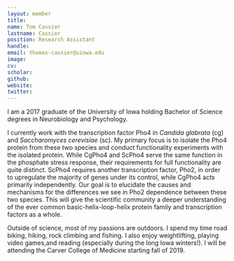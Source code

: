```yaml
---
layout: member
title:
name: Tom Cassier
lastname: Cassier
position: Research Assistant
handle:
email: thomas-cassier@uiowa.edu
image:
cv:
scholar:
github:
website:
twitter:
---
```


I am a 2017 graduate of the University of Iowa holding Bachelor of Science degrees in Neurobiology and Psychology.

I currently work with the transcription factor Pho4 in _Candida glabrata_ (cg) and _Saccharomyces cerevisiae_ (sc). My primary focus is to isolate the Pho4 protein from these two species and conduct functionality experiments with the isolated protein. While CgPho4 and ScPho4 serve the same function in the phosphate stress response, their requirements for full functionality are quite distinct. ScPho4 requires another transcription factor, Pho2, in order to upregulate the majority of genes under its control, while CgPho4 acts primarily independently. Our goal is to elucidate the causes and mechanisms for the differences we see in Pho2 dependence between these two species. This will give the scientific community a deeper understanding of the ever common basic-helix-loop-helix protein family and transcription factors as a whole.

Outside of science, most of my passions are outdoors. I spend my time road biking, hiking, rock climbing and fishing. I also enjoy weightlifting, playing video games,and reading (especially during the long Iowa winters!). I will be attending the Carver College of Medicine starting fall of 2019.
